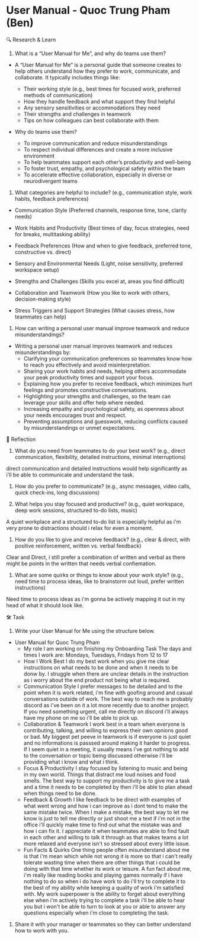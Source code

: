 # User Manual - Quoc Trung Pham (Ben)

🔍 Research & Learn

1. What is a “User Manual for Me”, and why do teams use them?

- A “User Manual for Me” is a personal guide that someone creates to help others
  understand how they prefer to work, communicate, and collaborate. It typically
  includes things like:
  - Their working style (e.g., best times for focused work, preferred methods of
    communication)
  - How they handle feedback and what support they find helpful
  - Any sensory sensitivities or accommodations they need
  - Their strengths and challenges in teamwork
  - Tips on how colleagues can best collaborate with them

- Why do teams use them?
  - To improve communication and reduce misunderstandings
  - To respect individual differences and create a more inclusive environment
  - To help teammates support each other’s productivity and well-being
  - To foster trust, empathy, and psychological safety within the team
  - To accelerate effective collaboration, especially in diverse or
    neurodivergent teams

1. What categories are helpful to include? (e.g., communication style, work
   habits, feedback preferences)

- Communication Style (Preferred channels, response time, tone, clarity needs)

- Work Habits and Productivity (Best times of day, focus strategies, need for
  breaks, multitasking ability)

- Feedback Preferences (How and when to give feedback, preferred tone,
  constructive vs. direct)

- Sensory and Environmental Needs (Light, noise sensitivity, preferred workspace
  setup)

- Strengths and Challenges (Skills you excel at, areas you find difficult)

- Collaboration and Teamwork (How you like to work with others, decision-making
  style)

- Stress Triggers and Support Strategies (What causes stress, how teammates can
  help)

1. How can writing a personal user manual improve teamwork and reduce
   misunderstandings?

- Writing a personal user manual improves teamwork and reduces misunderstandings
  by:
  - Clarifying your communication preferences so teammates know how to reach you
    effectively and avoid misinterpretation.
  - Sharing your work habits and needs, helping others accommodate your peak
    productivity times and support your focus.
  - Explaining how you prefer to receive feedback, which minimizes hurt feelings
    and promotes constructive conversations.
  - Highlighting your strengths and challenges, so the team can leverage your
    skills and offer help where needed.
  - Increasing empathy and psychological safety, as openness about your needs
    encourages trust and respect.
  - Preventing assumptions and guesswork, reducing conflicts caused by
    misunderstandings or unmet expectations.

📝 Reflection

1. What do you need from teammates to do your best work? (e.g., direct
   communication, flexibility, detailed instructions, minimal interruptions)

direct communication and detailed instructions would help significantly as i'll
be able to communicate and understand the task.

1. How do you prefer to communicate? (e.g., async messages, video calls, quick
   check-ins, long discussions)

1. What helps you stay focused and productive? (e.g., quiet workspace, deep work
   sessions, structured to-do lists, music)

A quiet workplace and a structured to-do list is especially helpful as i'm very
prone to distractions should i relax for even a momemt.

1. How do you like to give and receive feedback? (e.g., clear & direct, with
   positive reinforcement, written vs. verbal feedback)

Clear and Direct, i still prefer a combination of written and verbal as there
might be points in the written that needs verbal confiemation.

1. What are some quirks or things to know about your work style? (e.g., need
   time to process ideas, like to brainstorm out loud, prefer written
   instructions)

Need time to process ideas as i'm gonna be actively mapping it out in my head of
what it should look like.

🛠️ Task

1. Write your User Manual for Me using the structure below.

- User Manual for Quoc Trung Pham
  - My role I am working on finishing my Onboarding Task The days and times I
    work are: Mondays, Tuesdays, Fridays from 12 to 17
  - How I Work Best I do my best work when you give me clear instructions on
    what needs to be done and when it needs to be donw by. I struggle when there
    are unclear details in the instruction as i worry about the end product not
    being what is required.
  - Communication Style I prefer messages to be detailed and to the point when
    it is work related, i'm fine with goofing around and casual conversations
    outside of work. The best way to reach me is probably discord as i've been
    on it a lot more recently due to another project. If you need something
    urgent, call me directly on discord i'll always have my phone on me so i'll
    be able to pick up.
  - Collaboration & Teamwork I work best in a team when everyone is
    contributing, talking, and willing to express their own opnions good or bad.
    My biggest pet peeve in teamwork is if everyone is just quiet and no
    informations is passsed around making it harder to progress. If I seem quiet
    in a meeting, it usually means i've got nothing to add to the conversation
    or topic being discussed otherwise i'll be providing what i know and what i
    think.
  - Focus & Productivity I stay focused by listening to music and being in my
    own world. Things that distract me loud noises and food smells. The best way
    to support my productivity is to give me a task and a time it needs to be
    completed by then i'll be able to plan ahead when things need to be done.
  - Feedback & Growth I like feedback to be direct with examples of what went
    wrong and how i can improve as i dont tend to make the same mistake twice.
    When I make a mistake, the best way to let me know is just to tell me
    directly or just shoot me a text if i'm not in the office i'll quickly make
    time to find out what the mistake was and how i can fix it. I appreciate it
    when teammates are able to find fault in each other and willing to talk it
    through as that makes teams a lot more relaxed and everyone isn't so
    stressed about every little issue.
  - Fun Facts & Quirks One thing people often misunderstand about me is that i'm
    mean which while not wrong it is more so that i can't really tolerate
    wasting time when there are other things that i could be doing with that
    time whether its work or leisure. A fun fact about me, i'm really like
    reading books and playing games normally if i have nothing to do so when i
    do have work to do i'll try to complete it to the best of my ability while
    keeping a quality of work i'm satisfied with. My work superpower is the
    ability to forget about everything else when i'm actively trying to complete
    a task i'll be able to hear you but i won't be able to turn to look at you
    or able to answer any questions especially when i'm close to completing the
    task.

1. Share it with your manager or teammates so they can better understand how to
   work with you.
